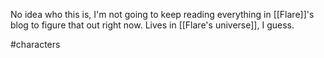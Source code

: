 No idea who this is, I'm not going to keep reading everything in [[Flare]]'s blog to figure that out right now. Lives in [[Flare's universe]], I guess.

#characters 